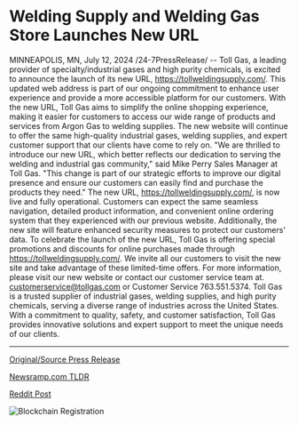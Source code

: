 # Welding Supply and Welding Gas Store Launches New URL

MINNEAPOLIS, MN, July 12, 2024 /24-7PressRelease/ -- Toll Gas, a leading provider of specialty/industrial gases and high purity chemicals, is excited to announce the launch of its new URL, https://tollweldingsupply.com/. This updated web address is part of our ongoing commitment to enhance user experience and provide a more accessible platform for our customers.  With the new URL, Toll Gas aims to simplify the online shopping experience, making it easier for customers to access our wide range of products and services from Argon Gas to welding supplies. The new website will continue to offer the same high-quality industrial gases, welding supplies, and expert customer support that our clients have come to rely on.  "We are thrilled to introduce our new URL, which better reflects our dedication to serving the welding and industrial gas community," said Mike Perry Sales Manager at Toll Gas. "This change is part of our strategic efforts to improve our digital presence and ensure our customers can easily find and purchase the products they need."  The new URL, https://tollweldingsupply.com/, is now live and fully operational. Customers can expect the same seamless navigation, detailed product information, and convenient online ordering system that they experienced with our previous website. Additionally, the new site will feature enhanced security measures to protect our customers' data.  To celebrate the launch of the new URL, Toll Gas is offering special promotions and discounts for online purchases made through https://tollweldingsupply.com/. We invite all our customers to visit the new site and take advantage of these limited-time offers.  For more information, please visit our new website or contact our customer service team at. customerservice@tollgas.com or Customer Service 763.551.5374.  Toll Gas is a trusted supplier of industrial gases, welding supplies, and high purity chemicals, serving a diverse range of industries across the United States. With a commitment to quality, safety, and customer satisfaction, Toll Gas provides innovative solutions and expert support to meet the unique needs of our clients. 

---

[Original/Source Press Release](https://www.24-7pressrelease.com/press-release/512477/welding-supply-and-welding-gas-store-launches-new-url)
                    

[Newsramp.com TLDR](None) 



[Reddit Post](https://www.reddit.com/r/newsramp/comments/1e1bfu8/toll_gas_launches_new_url_for_enhanced_user/) 



![Blockchain Registration](https://cdn.newsramp.app/24-7PressRelease/qrcode/247/12/daveR0x_.webp)